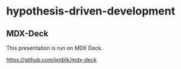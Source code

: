 # hypothesis-driven-development

## MDX-Deck

This presentation is run on MDX Deck.

https://github.com/jxnblk/mdx-deck